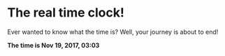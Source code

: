 # The real time clock!

Ever wanted to know what the time is? Well, your journey is about to end!

**The time is Nov 19, 2017, 03:03**
